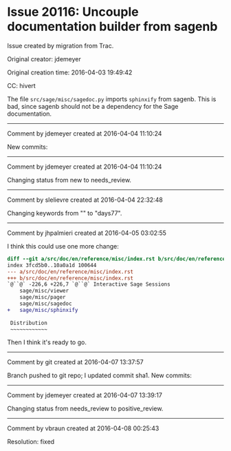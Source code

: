 # Issue 20116: Uncouple documentation builder from sagenb

Issue created by migration from Trac.

Original creator: jdemeyer

Original creation time: 2016-04-03 19:49:42

CC:  hivert

The file `src/sage/misc/sagedoc.py` imports `sphinxify` from sagenb. This is bad, since sagenb should not be a dependency for the Sage documentation.


---

Comment by jdemeyer created at 2016-04-04 11:10:24

New commits:


---

Comment by jdemeyer created at 2016-04-04 11:10:24

Changing status from new to needs_review.


---

Comment by slelievre created at 2016-04-04 22:32:48

Changing keywords from "" to "days77".


---

Comment by jhpalmieri created at 2016-04-05 03:02:55

I think this could use one more change: 

```diff
diff --git a/src/doc/en/reference/misc/index.rst b/src/doc/en/reference/misc/index.rst
index 3fcd5b0..10a0a1d 100644
--- a/src/doc/en/reference/misc/index.rst
+++ b/src/doc/en/reference/misc/index.rst
`@``@` -226,6 +226,7 `@``@` Interactive Sage Sessions
    sage/misc/viewer
    sage/misc/pager
    sage/misc/sagedoc
+   sage/misc/sphinxify
 
 Distribution
 ~~~~~~~~~~~~
```

Then I think it's ready to go.


---

Comment by git created at 2016-04-07 13:37:57

Branch pushed to git repo; I updated commit sha1. New commits:


---

Comment by jdemeyer created at 2016-04-07 13:39:17

Changing status from needs_review to positive_review.


---

Comment by vbraun created at 2016-04-08 00:25:43

Resolution: fixed
